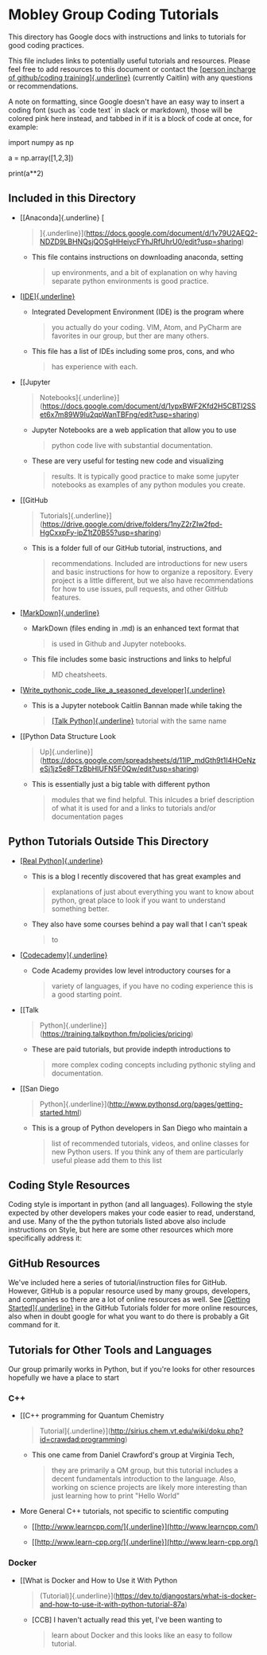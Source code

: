 Mobley Group Coding Tutorials
=============================

This directory has Google docs with instructions and links to tutorials
for good coding practices.

This file includes links to potentially useful tutorials and resources.
Please feel free to add resources to this document or contact the
[[person incharge of github/coding
training]{.underline}](https://docs.google.com/document/d/1Eg8RrzOkVbDpDjGlE6ttzCz8QpbMo_QFfazVoXa1hhU/edit)
(currently Caitlin) with any questions or recommendations.

A note on formatting, since Google doesn't have an easy way to insert a
coding font (such as \`code text\` in slack or markdown), those will be
colored pink here instead, and tabbed in if it is a block of code at
once, for example:

import numpy as np

a = np.array(\[1,2,3\])

print(a\*\*2)

Included in this Directory
--------------------------

-   [[Anaconda]{.underline} [
    > ]{.underline}](https://docs.google.com/document/d/1v79U2AEQ2-NDZD9LBHNQsjQOSgHHeiycFYhJRfUhrU0/edit?usp=sharing)

    -   This file contains instructions on downloading anaconda, setting
        > up environments, and a bit of explanation on why having
        > separate python environments is good practice.

-   [[IDE]{.underline}](https://docs.google.com/document/d/1WFGGA0mV-jfTaHpOgGWJDWFns2GZxozjhaF1mDm06oE/edit?usp=sharing)

    -   Integrated Development Environment (IDE) is the program where
        > you actually do your coding. VIM, Atom, and PyCharm are
        > favorites in our group, but ther are many others.

    -   This file has a list of IDEs including some pros, cons, and who
        > has experience with each.

-   [[Jupyter
    > Notebooks]{.underline}](https://docs.google.com/document/d/1ypxBWF2Kfd2H5CBTI2SSet6x7m89W9Iu2qpWanTBFng/edit?usp=sharing)

    -   Jupyter Notebooks are a web application that allow you to use
        > python code live with substantial documentation.

    -   These are very useful for testing new code and visualizing
        > results. It is typically good practice to make some jupyter
        > notebooks as examples of any python modules you create.

-   [[GitHub
    > Tutorials]{.underline}](https://drive.google.com/drive/folders/1nyZ2rZIw2fpd-HgCxxpFy-ipZ1tZ0B55?usp=sharing)

    -   This is a folder full of our GitHub tutorial, instructions, and
        > recommendations. Included are introductions for new users and
        > basic instructions for how to organize a repository. Every
        > project is a little different, but we also have
        > recommendations for how to use issues, pull requests, and
        > other GitHub features.

-   [[MarkDown]{.underline}](https://docs.google.com/document/d/1lcgR7TldQzPK61yOHV8V9ruzbEpbLBUdLklC7ess98w/edit?usp=sharing)

    -   MarkDown (files ending in .md) is an enhanced text format that
        > is used in Github and Jupyter notebooks.

    -   This file includes some basic instructions and links to helpful
        > MD cheatsheets.

-   [[Write\_pythonic\_code\_like\_a\_seasoned\_developer]{.underline}](https://drive.google.com/file/d/1yMqR6xXgWHg2lK-IWwMXR7zFFNSrrqmL/view?usp=sharing)

    -   This is a Jupyter notebook Caitlin Bannan made while taking the
        > [[Talk
        > Python]{.underline}](https://training.talkpython.fm/courses/explore_pythonic_code/write-pythonic-code-like-a-seasoned-developer)
        > tutorial with the same name

-   [[Python Data Structure Look
    > Up]{.underline}](https://docs.google.com/spreadsheets/d/11lP_mdGth9t1I4HOeNzeSj1jz5e8FTzBbHIUFN5F0Qw/edit?usp=sharing)

    -   This is essentially just a big table with different python
        > modules that we find helpful. This inlcudes a brief
        > description of what it is used for and a links to tutorials
        > and/or documentation pages

Python Tutorials Outside This Directory
---------------------------------------

-   [[Real Python]{.underline}](https://realpython.com/start-here/)

    -   This is a blog I recently discovered that has great examples and
        > explanations of just about everything you want to know about
        > python, great place to look if you want to understand
        > something better.

    -   They also have some courses behind a pay wall that I can't speak
        > to

-   [[Codecademy]{.underline}](https://www.codecademy.com/)

    -   Code Academy provides low level introductory courses for a
        > variety of languages, if you have no coding experience this is
        > a good starting point.

-   [[Talk
    > Python]{.underline}](https://training.talkpython.fm/policies/pricing)

    -   These are paid tutorials, but provide indepth introductions to
        > more complex coding concepts including pythonic styling and
        > documentation.

-   [[San Diego
    > Python]{.underline}](http://www.pythonsd.org/pages/getting-started.html)

    -   This is a group of Python developers in San Diego who maintain a
        > list of recommended tutorials, videos, and online classes for
        > new Python users. If you think any of them are particularly
        > useful please add them to this list

Coding Style Resources
----------------------

Coding style is important in python (and all languages). Following the
style expected by other developers makes your code easier to read,
understand, and use. Many of the the python tutorials listed above also
include instructions on Style, but here are some other resources which
more specifically address it:

GitHub Resources
----------------

We've included here a series of tutorial/instruction files for GitHub.
However, GitHub is a popular resource used by many groups, developers,
and companies so there are a lot of online resources as well. See
[[Getting
Started]{.underline}](https://docs.google.com/document/d/15GPXIdxUpaz693vgKeKaM5yQb0q7dBS61tUg4E3mBUc/edit?usp=sharing)
in the GitHub Tutorials folder for more online resources, also when in
doubt google for what you want to do there is probably a Git command for
it.

Tutorials for Other Tools and Languages
---------------------------------------

Our group primarily works in Python, but if you're looks for other
resources hopefully we have a place to start

### C++

-   [[C++ programming for Quantum Chemistry
    > Tutorial]{.underline}](http://sirius.chem.vt.edu/wiki/doku.php?id=crawdad:programming)

    -   This one came from Daniel Crawford's group at Virginia Tech,
        > they are primarily a QM group, but this tutorial includes a
        > decent fundamentals introduction to the language. Also,
        > working on science projects are likely more interesting than
        > just learning how to print "Hello World"

-   More General C++ tutorials, not specific to scientific computing

    -   [[http://www.learncpp.com/]{.underline}](http://www.learncpp.com/)

    -   [[http://www.learn-cpp.org/]{.underline}](http://www.learn-cpp.org/)

### Docker

-   [[What is Docker and How to Use it With Python
    > (Tutorial)]{.underline}](https://dev.to/djangostars/what-is-docker-and-how-to-use-it-with-python-tutorial-87a)

    -   \[CCB\] I haven't actually read this yet, I've been wanting to
        > learn about Docker and this looks like an easy to follow
        > tutorial.

